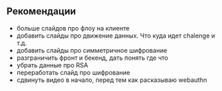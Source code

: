 ## Рекомендации

- больше слайдов про флоу на клиенте
- добавить слайды про движение данных. Что куда идет chalenge и т.д.
- добавить слайды про симметричное шифрование
- разграничить фронт и бекенд, дать понять где что
- убрать данные про RSA 
- переработать слайд про шифрование
- сдвинуть видео в начало, перед тем как расказываю webauthn